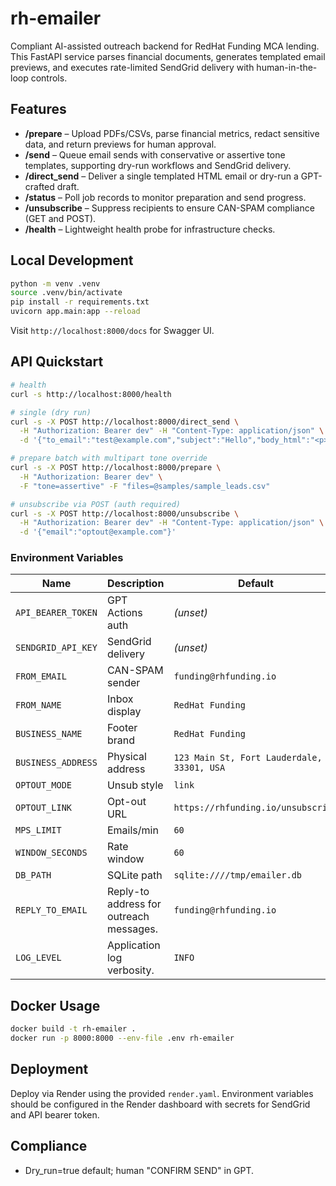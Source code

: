 # rh-emailer

Compliant AI-assisted outreach backend for RedHat Funding MCA lending. This FastAPI
service parses financial documents, generates templated email previews, and executes
rate-limited SendGrid delivery with human-in-the-loop controls.

## Features

- **/prepare** – Upload PDFs/CSVs, parse financial metrics, redact sensitive data, and
  return previews for human approval.
- **/send** – Queue email sends with conservative or assertive tone templates, supporting
  dry-run workflows and SendGrid delivery.
- **/direct_send** – Deliver a single templated HTML email or dry-run a GPT-crafted draft.
- **/status** – Poll job records to monitor preparation and send progress.
- **/unsubscribe** – Suppress recipients to ensure CAN-SPAM compliance (GET and POST).
- **/health** – Lightweight health probe for infrastructure checks.

## Local Development

```bash
python -m venv .venv
source .venv/bin/activate
pip install -r requirements.txt
uvicorn app.main:app --reload
```

Visit `http://localhost:8000/docs` for Swagger UI.

## API Quickstart

```bash
# health
curl -s http://localhost:8000/health

# single (dry run)
curl -s -X POST http://localhost:8000/direct_send \
  -H "Authorization: Bearer dev" -H "Content-Type: application/json" \
  -d '{"to_email":"test@example.com","subject":"Hello","body_html":"<p>Hi</p>","dry_run":true}'

# prepare batch with multipart tone override
curl -s -X POST http://localhost:8000/prepare \
  -H "Authorization: Bearer dev" \
  -F "tone=assertive" -F "files=@samples/sample_leads.csv"

# unsubscribe via POST (auth required)
curl -s -X POST http://localhost:8000/unsubscribe \
  -H "Authorization: Bearer dev" -H "Content-Type: application/json" \
  -d '{"email":"optout@example.com"}'
```

### Environment Variables

| Name | Description | Default |
| --- | --- | --- |
| `API_BEARER_TOKEN` | GPT Actions auth | *(unset)* |
| `SENDGRID_API_KEY` | SendGrid delivery | *(unset)* |
| `FROM_EMAIL` | CAN-SPAM sender | `funding@rhfunding.io` |
| `FROM_NAME` | Inbox display | `RedHat Funding` |
| `BUSINESS_NAME` | Footer brand | `RedHat Funding` |
| `BUSINESS_ADDRESS` | Physical address | `123 Main St, Fort Lauderdale, FL 33301, USA` |
| `OPTOUT_MODE` | Unsub style | `link` |
| `OPTOUT_LINK` | Opt-out URL | `https://rhfunding.io/unsubscribe` |
| `MPS_LIMIT` | Emails/min | `60` |
| `WINDOW_SECONDS` | Rate window | `60` |
| `DB_PATH` | SQLite path | `sqlite:////tmp/emailer.db` |
| `REPLY_TO_EMAIL` | Reply-to address for outreach messages. | `funding@rhfunding.io` |
| `LOG_LEVEL` | Application log verbosity. | `INFO` |

## Docker Usage

```bash
docker build -t rh-emailer .
docker run -p 8000:8000 --env-file .env rh-emailer
```

## Deployment

Deploy via Render using the provided `render.yaml`. Environment variables should be
configured in the Render dashboard with secrets for SendGrid and API bearer token.

## Compliance

- Dry_run=true default; human "CONFIRM SEND" in GPT.
